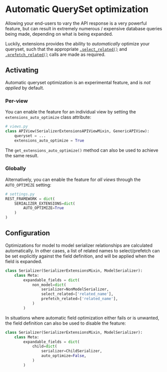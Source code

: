 # Automatic QuerySet optimization
Allowing your end-users to vary the API response is a very powerful feature,
but can result in extremely numerous / expensive database queries being made, depending on what is being expanded.

Luckily, extensions provides the ability to *automatically* optimize your
queryset, such that the appropriate
[`.select_related()`](https://docs.djangoproject.com/en/1.11/ref/models/querysets/#select-related) and
[`.prefetch_related()`](https://docs.djangoproject.com/en/1.11/ref/models/querysets/#prefetch-related)
calls are made as required.

## Activating
Automatic queryset optimization is an experimental feature, and is
*not applied* by default.

### Per-view
You can enable the feature for an individual view by setting the
`extensions_auto_optimize` class attribute:

```py
# views.py
class APIView(SerializerExtensionsAPIViewMixin, GenericAPIView):
    queryset = ...
    extensions_auto_optimize = True
```

The `get_extensions_auto_optimize()` method can also be used to achieve the
same result.

### Globally
Alternatively, you can enable the feature for *all views* through the
`AUTO_OPTIMIZE` setting:

```py
# settings.py
REST_FRAMEWORK = dict(
    SERIALIZER_EXTENSIONS=dict(
        AUTO_OPTIMIZE=True
    )
)
```

## Configuration
Optimizations for model to model serializer relationships are calculated
automatically. In other cases, a list of related names to select/prefetch
can be set explicitly against the field definition, and will be applied when
the field is expanded.

```py
class Serializer(SerializerExtensionsMixin, ModelSerializer):
    class Meta:
        expandable_fields = dict(
            non_model=dict(
                serializer=NonModelSerializer,
                select_related=['related_name'],
                prefetch_related=['related_name'],
            )
        )
```

In situations where automatic field optimization either fails or is unwanted,
the field definition can also be used to disable the feature:

```py
class Serializer(SerializerExtensionsMixin, ModelSerializer):
    class Meta:
        expandable_fields = dict(
            child=dict(
                serializer=ChildSerializer,
                auto_optimize=False,
            )
        )
```

